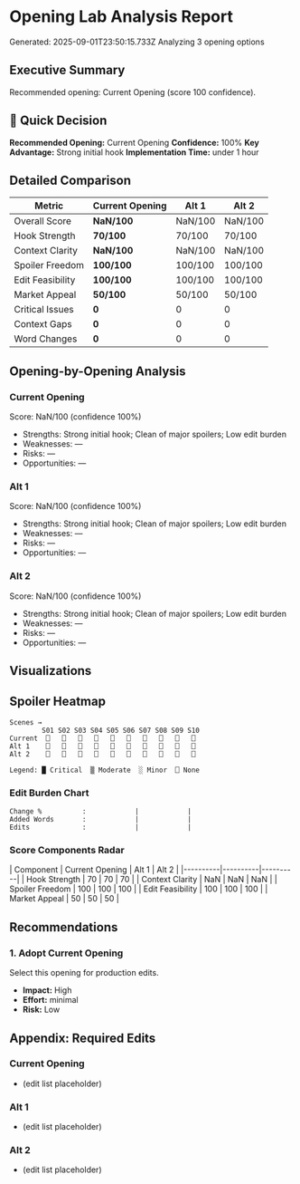 # Opening Lab Analysis Report
Generated: 2025-09-01T23:50:15.733Z
Analyzing 3 opening options

## Executive Summary

Recommended opening: Current Opening (score 100 confidence).
## 🎯 Quick Decision

**Recommended Opening:** Current Opening
**Confidence:** 100%
**Key Advantage:** Strong initial hook
**Implementation Time:** under 1 hour

## Detailed Comparison

| Metric | Current Opening | Alt 1 | Alt 2 |
|---|---|---|---|
| Overall Score | **NaN/100** | NaN/100 | NaN/100 |
| Hook Strength | **70/100** | 70/100 | 70/100 |
| Context Clarity | **NaN/100** | NaN/100 | NaN/100 |
| Spoiler Freedom | **100/100** | 100/100 | 100/100 |
| Edit Feasibility | **100/100** | 100/100 | 100/100 |
| Market Appeal | **50/100** | 50/100 | 50/100 |
| Critical Issues | **0** | 0 | 0 |
| Context Gaps | **0** | 0 | 0 |
| Word Changes | **0** | 0 | 0 |
## Opening-by-Opening Analysis

### Current Opening
Score: NaN/100 (confidence 100%)
- Strengths: Strong initial hook; Clean of major spoilers; Low edit burden
- Weaknesses: —
- Risks: —
- Opportunities: —

### Alt 1
Score: NaN/100 (confidence 100%)
- Strengths: Strong initial hook; Clean of major spoilers; Low edit burden
- Weaknesses: —
- Risks: —
- Opportunities: —

### Alt 2
Score: NaN/100 (confidence 100%)
- Strengths: Strong initial hook; Clean of major spoilers; Low edit burden
- Weaknesses: —
- Risks: —
- Opportunities: —

## Visualizations

## Spoiler Heatmap

```
Scenes →
        S01 S02 S03 S04 S05 S06 S07 S08 S09 S10 
Current  ⎕   ⎕   ⎕   ⎕   ⎕   ⎕   ⎕   ⎕   ⎕   ⎕ 
Alt 1    ⎕   ⎕   ⎕   ⎕   ⎕   ⎕   ⎕   ⎕   ⎕   ⎕ 
Alt 2    ⎕   ⎕   ⎕   ⎕   ⎕   ⎕   ⎕   ⎕   ⎕   ⎕ 

Legend: █ Critical  ▒ Moderate  ░ Minor  ⎕ None
```

### Edit Burden Chart
```
Change %          :            |            |           
Added Words       :            |            |           
Edits             :            |            |           
```

### Score Components Radar

| Component | Current Opening | Alt 1 | Alt 2 |
|----------|----------|----------|
| Hook Strength | 70 | 70 | 70 |
| Context Clarity | NaN | NaN | NaN |
| Spoiler Freedom | 100 | 100 | 100 |
| Edit Feasibility | 100 | 100 | 100 |
| Market Appeal | 50 | 50 | 50 |

## Recommendations

### 1. Adopt Current Opening
Select this opening for production edits.
- **Impact:** High
- **Effort:** minimal
- **Risk:** Low

## Appendix: Required Edits

### Current Opening
- (edit list placeholder)
### Alt 1
- (edit list placeholder)
### Alt 2
- (edit list placeholder)